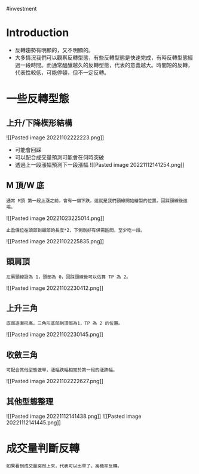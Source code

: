 #investment 

# Introduction
- 反轉趨勢有明顯的，又不明顯的。
- 大多情況我們可以觀察反轉型態，有些反轉型態是快速完成，有時反轉型態經過一段時間。而通常醞釀越久的反轉型態，代表的意義越大。時間短的反轉，代表性較低，可能停頓，但不一定反轉。

# 一些反轉型態
## 上升/下降楔形結構
![[Pasted image 20221102222223.png]]
- 可能會回踩
- 可以配合成交量預測可能會在何時突破
- 透過上一段漲幅預測下一段漲幅
![[Pasted image 20221112141254.png]]

## M 頂/W 底
	通常 M頂 第一段上漲之前，會有一個下跌，這就是我們頸線開始繪製的位置。回踩頸線後進場。
![[Pasted image 20221023225014.png]]

	止盈價位在頭部到頸部的長度*2，下例剛好有供需區間，至少吃一段。
![[Pasted image 20221102225835.png]]

## 頭肩頂
	左肩頸線設為 1，頭部為 0，回踩頸線後可以估算 TP 為 2。
![[Pasted image 20221102230412.png]]

## 上升三角
	底部逐漸托高，三角形底部到頂部為1，TP 為 2 的位置。
![[Pasted image 20221102230145.png]]

## 收斂三角
	可配合其他型態做單，漲幅跌幅相當於第一段的漲跌幅。
![[Pasted image 20221102222627.png]]

## 其他型態整理
![[Pasted image 20221112141438.png]]
![[Pasted image 20221112141445.png]]

# 成交量判斷反轉
	如果看到成交量突然上來，代表可以出單了，高機率反轉。